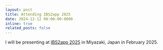 ```yaml
---
layout: post
title: Attending IBS2app 2025
date: 2024-12-12 00:00:00-0000
inline: true
related_posts: false
---
```


I will be presenting at [IBS2app 2025](https://smartconf.jp/content/ibs2app/) in Miyazaki, Japan in February 2025. 